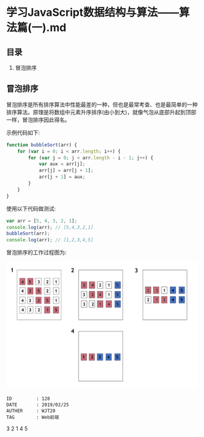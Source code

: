 
# 学习JavaScript数据结构与算法——算法篇(一).md #

## 目录 ##

1. 冒泡排序

## 冒泡排序 ##

冒泡排序是所有排序算法中性能最差的一种，但也是最常考查、也是最简单的一种排序算法。原理是将数组中元素升序排序(由小到大)，就像气泡从底部升起到顶部一样，冒泡排序因此得名。

示例代码如下:

```js
function bubbleSort(arr) {
    for (var i = 0; i < arr.length; i++) {
        for (var j = 0; j < arr.length - i - 1; j++) {
            var aux = arr[j];
            arr[j] = arr[j + 1];
            arr[j + 1] = aux;
        }
    }
}
```

使用以下代码做测试:

```js
var arr = [5, 4, 3, 2, 1];
console.log(arr); // [5,4,3,2,1]
bubbleSort(arr);
console.log(arr); // [1,2,3,4,5]
```

冒泡排序的工作过程图为:

![image](https://raw.githubusercontent.com/WebUnion-core/anthill/master/WJT20/images/w126.png)

```
ID         : 128
DATE       : 2019/02/25
AUTHER     : WJT20
TAG        : Web前端
```

3     2    1     4     5
